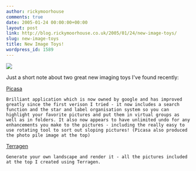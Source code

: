 ```yaml
---
author: rickymoorhouse
comments: true
date: 2005-01-24 00:00:00+00:00
layout: post
link: http://blog.rickymoorhouse.co.uk/2005/01/24/new-image-toys/
slug: new-image-toys
title: New Image Toys!
wordpress_id: 1589
---
```


[![](http://www.samespirit.net/ricky/resize.asp?width=250&path=/ricky/images/collage-web.jpg)](http://www.samespirit.net/ricky/gallery/photo.asp?section=../images&file=collage-web.jpg)  

Just a short note about two great new imaging toys I've found recently:  




[Picasa](http://www.picasa.com/)

    Brilliant application which is now owned by google and has improved greatly since the first verison I tried - it now includes a search function and the star and label organisation system so you can highlight your favorite pictures and put them in virtual groups as well as in folders. It also now appears to have unlimited undo for any enhancements you make to the pictures - including the really easy to use rotating tool to sort out sloping pictures! (Picasa also produced the photo pile image at the top)

[Terragen](http://www.planetside.co.uk/terragen/)

    Generate your own landscape and render it - all the pictures included at the top I created using Terragen.






